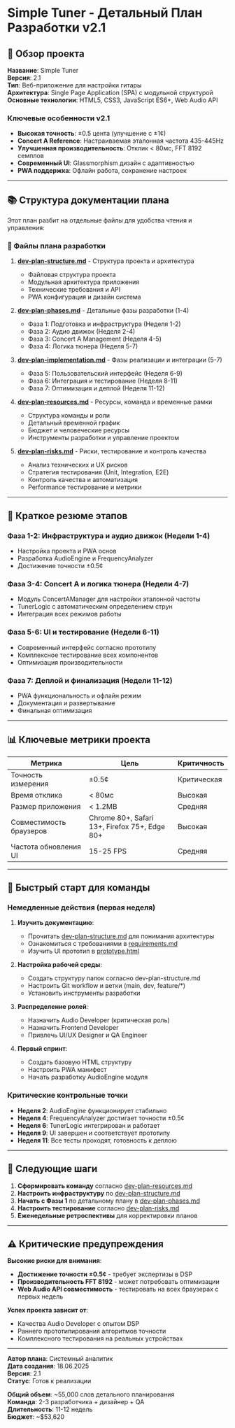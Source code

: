 # Simple Tuner - Детальный План Разработки v2.1

## 🎯 Обзор проекта

**Название**: Simple Tuner  
**Версия**: 2.1  
**Тип**: Веб-приложение для настройки гитары  
**Архитектура**: Single Page Application (SPA) с модульной структурой  
**Основные технологии**: HTML5, CSS3, JavaScript ES6+, Web Audio API  

### Ключевые особенности v2.1
- **Высокая точность**: ±0.5 цента (улучшение с ±1¢)
- **Concert A Reference**: Настраиваемая эталонная частота 435-445Hz
- **Улучшенная производительность**: Отклик < 80мс, FFT 8192 семплов
- **Современный UI**: Glassmorphism дизайн с адаптивностью
- **PWA поддержка**: Офлайн работа, сохранение настроек

---

## 📚 Структура документации плана

Этот план разбит на отдельные файлы для удобства чтения и управления:

### 📂 Файлы плана разработки

1. **[dev-plan-structure.md](dev-plan-structure.md)** - Структура проекта и архитектура
   - Файловая структура проекта
   - Модульная архитектура приложения
   - Технические требования и API
   - PWA конфигурация и дизайн система

2. **[dev-plan-phases.md](dev-plan-phases.md)** - Детальные фазы разработки (1-4)
   - Фаза 1: Подготовка и инфраструктура (Неделя 1-2)
   - Фаза 2: Аудио движок (Неделя 2-4)
   - Фаза 3: Concert A Management (Неделя 4-5)
   - Фаза 4: Логика тюнера (Неделя 5-7)

3. **[dev-plan-implementation.md](dev-plan-implementation.md)** - Фазы реализации и интеграции (5-7)
   - Фаза 5: Пользовательский интерфейс (Неделя 6-9)
   - Фаза 6: Интеграция и тестирование (Неделя 8-11)
   - Фаза 7: Оптимизация и деплой (Неделя 11-12)

4. **[dev-plan-resources.md](dev-plan-resources.md)** - Ресурсы, команда и временные рамки
   - Структура команды и роли
   - Детальный временной график
   - Бюджет и человеческие ресурсы
   - Инструменты разработки и управление проектом

5. **[dev-plan-risks.md](dev-plan-risks.md)** - Риски, тестирование и контроль качества
   - Анализ технических и UX рисков
   - Стратегия тестирования (Unit, Integration, E2E)
   - Контроль качества и автоматизация
   - Performance тестирование и метрики

---

## 🎯 Краткое резюме этапов

### Фаза 1-2: Инфраструктура и аудио движок (Недели 1-4)
- Настройка проекта и PWA основ
- Разработка AudioEngine и FrequencyAnalyzer
- Достижение точности ±0.5¢

### Фаза 3-4: Concert A и логика тюнера (Недели 4-7)  
- Модуль ConcertAManager для настройки эталонной частоты
- TunerLogic с автоматическим определением струн
- Интеграция всех режимов работы

### Фаза 5-6: UI и тестирование (Недели 6-11)
- Современный интерфейс согласно прототипу
- Комплексное тестирование всех компонентов
- Оптимизация производительности

### Фаза 7: Деплой и финализация (Недели 11-12)
- PWA функциональность и офлайн режим
- Документация и развертывание
- Финальная оптимизация

---

## 📊 Ключевые метрики проекта

| Метрика | Цель | Критичность |
|---------|------|-------------|
| Точность измерения | ±0.5¢ | Критическая |
| Время отклика | < 80мс | Высокая |
| Размер приложения | < 1.2MB | Средняя |
| Совместимость браузеров | Chrome 80+, Safari 13+, Firefox 75+, Edge 80+ | Высокая |
| Частота обновления UI | 15-25 FPS | Средняя |

---

## 🚀 Быстрый старт для команды

### Немедленные действия (первая неделя)

1. **Изучить документацию**:
   - Прочитать [dev-plan-structure.md](dev-plan-structure.md) для понимания архитектуры
   - Ознакомиться с требованиями в [requirements.md](requirements.md)
   - Изучить UI прототип в [prototype.html](prototype.html)

2. **Настройка рабочей среды**:
   - Создать структуру папок согласно dev-plan-structure.md
   - Настроить Git workflow и ветки (main, dev, feature/*)
   - Установить инструменты разработки

3. **Распределение ролей**:
   - Назначить Audio Developer (критическая роль)
   - Назначить Frontend Developer
   - Привлечь UI/UX Designer и QA Engineer

4. **Первый спринт**:
   - Создать базовую HTML структуру
   - Настроить PWA манифест
   - Начать разработку AudioEngine модуля

### Критические контрольные точки

- **Неделя 2**: AudioEngine функционирует стабильно
- **Неделя 4**: FrequencyAnalyzer достигает точности ±0.5¢
- **Неделя 6**: TunerLogic интегрирован и работает
- **Неделя 9**: UI завершен и соответствует прототипу
- **Неделя 11**: Все тесты проходят, готовность к деплою

---

## 🔄 Следующие шаги

1. **Сформировать команду** согласно [dev-plan-resources.md](dev-plan-resources.md)
2. **Настроить инфраструктуру** по [dev-plan-structure.md](dev-plan-structure.md)
3. **Начать с Фазы 1** по детальному плану в [dev-plan-phases.md](dev-plan-phases.md)
4. **Настроить тестирование** согласно [dev-plan-risks.md](dev-plan-risks.md)
5. **Еженедельные ретроспективы** для корректировки планов

---

## ⚠️ Критические предупреждения

**Высокие риски для внимания**:
- **Достижение точности ±0.5¢** - требует экспертизы в DSP
- **Производительность FFT 8192** - может потребовать оптимизации
- **Web Audio API совместимость** - тестировать на всех браузерах с первых недель

**Успех проекта зависит от**:
- Качества Audio Developer с опытом DSP
- Раннего прототипирования алгоритмов точности
- Комплексного тестирования на реальных устройствах

---

**Автор плана**: Системный аналитик  
**Дата создания**: 18.06.2025  
**Версия**: 2.1  
**Статус**: Готов к реализации

**Общий объем**: ~55,000 слов детального планирования  
**Команда**: 2-3 разработчика + дизайнер + QA  
**Длительность**: 11-12 недель  
**Бюджет**: ~$53,620